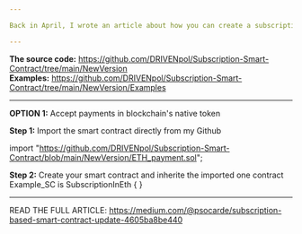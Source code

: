 ```yaml
---

Back in April, I wrote an article about how you can create a subscription-based smart contract that allows users to perform actions only if they paid a monthly fee in ERC20 tokens or in blockchain's native tokens. After I got a lot of good feedback about it, I decided to make an upgraded version that can be inherited like Ownable.sol from OpenZeppelin.

---
```


<b>The source code:</b> https://github.com/DRIVENpol/Subscription-Smart-Contract/tree/main/NewVersion <br/>
<b>Examples:</b> https://github.com/DRIVENpol/Subscription-Smart-Contract/tree/main/NewVersion/Examples

---

<b>OPTION 1:</b> Accept payments in blockchain's native token

<b>Step 1:</b> Import the smart contract directly from my Github

import "https://github.com/DRIVENpol/Subscription-Smart-Contract/blob/main/NewVersion/ETH_payment.sol";


<b>Step 2:</b> Create your smart contract and inherite the imported one
contract Example_SC is SubscriptionInEth {
}


---
READ THE FULL ARTICLE: https://medium.com/@psocarde/subscription-based-smart-contract-update-4605ba8be440
